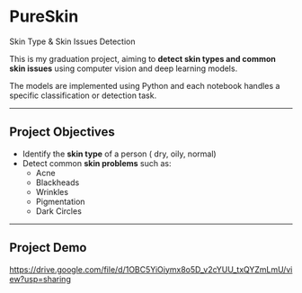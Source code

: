# PureSkin
Skin Type & Skin Issues Detection

This is  my graduation project, aiming to **detect skin types and common skin issues** using computer vision and deep learning models.

The models are implemented using Python  and each notebook handles a specific classification or detection task.

---
##  Project Objectives

- Identify the **skin type** of a person ( dry, oily, normal)
- Detect common **skin problems** such as:
  - Acne
  - Blackheads
  - Wrinkles
  - Pigmentation
  - Dark Circles

---
##  Project Demo
https://drive.google.com/file/d/1OBC5YiOiymx8o5D_v2cYUU_txQYZmLmU/view?usp=sharing
